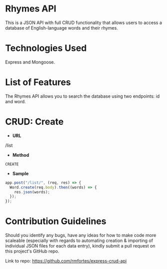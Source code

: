# Rhymes API

This is a JSON API with full CRUD functionality that allows users to access a database of English-language words and their rhymes. 

# Technologies Used 

Express and Mongoose. 

# List of Features 

The Rhymes API allows you to search the database using two endpoints: id and word. 

# CRUD: Create 

* **URL**

/list

* **Method**

`CREATE`

* **Sample**

```javascript
app.post("/list/", (req, res) => {
  Word.create(req.body).then((words) => {
    res.json(words);
  });
});
```





# Contribution Guidelines 

Should you identify any bugs, have any ideas for how to make code more scaleable (especially with regards to automating creation & importing of individual JSON files for each data entry), kindly submit a pull request on this project's GitHub repo. 

Link to repo: https://github.com/rmfortes/express-crud-api